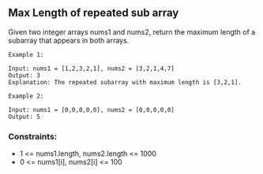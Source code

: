 ## Max Length of repeated sub array

Given two integer arrays nums1 and nums2, return the maximum length of a subarray that appears in both arrays.

 
```
Example 1:

Input: nums1 = [1,2,3,2,1], nums2 = [3,2,1,4,7]
Output: 3
Explanation: The repeated subarray with maximum length is [3,2,1].
```

```
Example 2:

Input: nums1 = [0,0,0,0,0], nums2 = [0,0,0,0,0]
Output: 5
```

### Constraints:

- 1 <= nums1.length, nums2.length <= 1000
- 0 <= nums1[i], nums2[i] <= 100